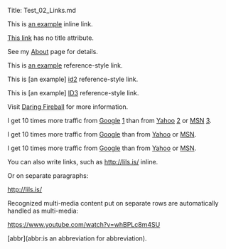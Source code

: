 ﻿Title: Test_02_Links.md

This is [an example](http://example.com/ "Title") inline link.

[This link](http://example.net/) has no title attribute.

See my [About](/about/) page for details.

This is [an example][id] reference-style link.

This is [an example] [id2] reference-style link.

This is [an example] [ID3] reference-style link.

[id]: http://example.com/  "Optional Title Here"
[ID2]: <http://example.com/>  'Optional Title Here'
[id3]: http://example.com/  
	(Optional Title Here)

Visit [Daring Fireball][] for more information.

[Daring Fireball]: http://daringfireball.net/

I get 10 times more traffic from [Google] [1] than from
[Yahoo] [2] or [MSN] [3].

  [1]: http://google.com/        "Google"
  [2]: http://search.yahoo.com/  "Yahoo Search"
  [3]: http://search.msn.com/    "MSN Search"

I get 10 times more traffic from [Google][] than from
[Yahoo][] or [MSN][].

  [google]: http://google.com/        "Google"
  [yahoo]:  http://search.yahoo.com/  "Yahoo Search"
  [msn]:    http://search.msn.com/    "MSN Search"

I get 10 times more traffic from [Google](http://google.com/ "Google")
than from [Yahoo](http://search.yahoo.com/ "Yahoo Search") or
[MSN](http://search.msn.com/ "MSN Search").

You can also write links, such as http://lils.is/ inline.

Or on separate paragraphs:

http://lils.is/

Recognized multi-media content put on separate rows are automatically handled as multi-media:

https://www.youtube.com/watch?v=whBPLc8m4SU

[abbr](abbr:is an abbreviation for abbreviation).